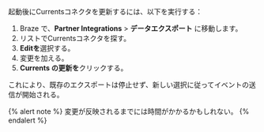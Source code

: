 起動後にCurrentsコネクタを更新するには、以下を実行する：

1. Braze で、**Partner Integrations** > **データエクスポート** に移動します。
2. リストでCurrentsコネクタを探す。
3. <i class="fas fa-pencil"></i> **Editを**選択する。
4. 変更を加える。
5. **Currents の更新を**クリックする。

これにより、既存のエクスポートは停止せず、新しい選択に従ってイベントの送信が開始される。

{% alert note %}
変更が反映されるまでには時間がかかるかもしれない。
{% endalert %}